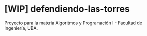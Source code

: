 # [WIP] defendiendo-las-torres
Proyecto para la materia Algoritmos y Programación I - Facultad de Ingeniería, UBA.
